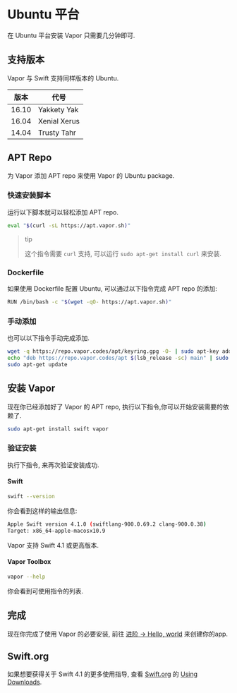 # Ubuntu 平台

在 Ubuntu 平台安装 Vapor 只需要几分钟即可.

## 支持版本

Vapor 与 Swift 支持同样版本的 Ubuntu.

| 版本     | 代号         |
|---------|--------------|
| 16.10   | Yakkety Yak  |
| 16.04   | Xenial Xerus |
| 14.04   | Trusty Tahr  |

## APT Repo

为 Vapor 添加 APT repo 来使用 Vapor 的 Ubuntu package.

### 快速安装脚本

运行以下脚本就可以轻松添加 APT repo.

```sh
eval "$(curl -sL https://apt.vapor.sh)"
```

> tip
>
> 这个指令需要 `curl` 支持, 可以运行 `sudo apt-get install curl` 来安装.

### Dockerfile
如果使用 Dockerfile 配置 Ubuntu, 可以通过以下指令完成 APT repo 的添加:
```sh
RUN /bin/bash -c "$(wget -qO- https://apt.vapor.sh)"
```

### 手动添加

也可以以下指令手动完成添加.

```sh
wget -q https://repo.vapor.codes/apt/keyring.gpg -O- | sudo apt-key add -
echo "deb https://repo.vapor.codes/apt $(lsb_release -sc) main" | sudo tee /etc/apt/sources.list.d/vapor.list
sudo apt-get update
```

## 安装 Vapor

现在你已经添加好了 Vapor 的 APT repo, 执行以下指令,你可以开始安装需要的依赖了.

```sh
sudo apt-get install swift vapor
```

### 验证安装

执行下指令, 来再次验证安装成功.

#### Swift

```sh
swift --version
```

你会看到这样的输出信息:

```sh
Apple Swift version 4.1.0 (swiftlang-900.0.69.2 clang-900.0.38)
Target: x86_64-apple-macosx10.9
```

Vapor 支持 Swift 4.1 或更高版本.

#### Vapor Toolbox

```sh
vapor --help
```

你会看到可使用指令的列表.

## 完成

现在你完成了使用 Vapor 的必要安装, 前往 [进阶 &rarr; Hello, world](../getting-started/hello-world.md) 来创建你的app.

## Swift.org

如果想要获得关于 Swift 4.1 的更多使用指导, 查看 [Swift.org](https://swift.org) 的 [Using Downloads](https://swift.org/download/#using-downloads).
